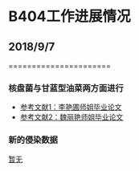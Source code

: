 # B404工作进展情况

## 2018/9/7
======================
### 核盘菌与甘蓝型油菜两方面进行
* [参考文献1：李艳圃师姐毕业论文](/RESOURCE/liyanpu.doc)
* [参考文献2：魏丽艳师姐毕业论文](/RESOURCE/weiliyan.pdf)
### 新的侵染数据
[暂无](https://mrssz.github.com)